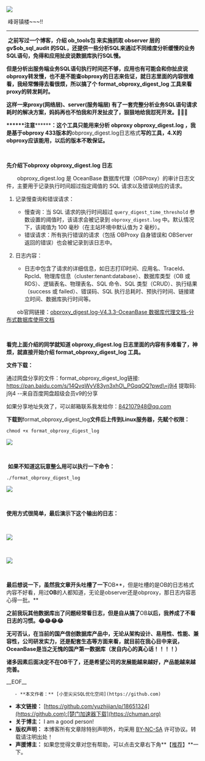 
![](https://img2024.cnblogs.com/blog/3038670/202501/3038670-20250104031540172-1161563949.jpg)


 峰哥镇楼\~\~\~!!




---


 **之前写过一个博客，介绍 ob\_tools包 来实施抓取 observer 层的 gv$ob\_sql\_audit 的SQL，还提供一些分析SQL来通过不同维度分析缓慢的业务SQL语句，免得和应用扯皮说数据库执行SQL慢。**


**但是分析出服务端业务SQL语句执行时间还不够，应用也有可能会和你扯皮说obproxy转发慢，也不是不能查obproxy的日志来佐证，就日志里面的内容很难看，我经常懒得去看很烦，所以搞了个 format\_obproxy\_digest\_log 工具来看proxy的转发耗时。**


**这样一来proxy(网络层)、server(服务端层) 有了一套完整分析业务SQL语句请求耗时的解决方案，妈妈再也不怕我和开发扯皮了，狠狠地给我怼死开发。🤞🤞🤞**


**\*\*\*\*\*\*注意**\*\*\*\*\*\***：这个工具只能用来分析 obproxy obproxy\_digest.log ，我是基于obproxy 433版本的**obproxy\_digest.log日志格式**写的工具，4\.X的obproxy应该能用，以后的版本不敢保证。**


 


**先介绍下obproxy obproxy\_digest.log 日志**


　　obproxy\_digest.log 是 OceanBase 数据库代理（OBProxy）的审计日志文件，主要用于记录执行时间超过指定阈值的 SQL 请求以及错误响应的请求。


1. 记录慢查询和错误请求：


	* 慢查询：当 SQL 请求的执行时间超过 `query_digest_time_threshold` 参数设置的阈值时，该请求会被记录到 `obproxy_digest.log` 中。默认情况下，该阈值为 100 毫秒（在主站环境中默认值为 2 毫秒）。
	* 错误请求：所有执行错误的请求（包括 OBProxy 自身错误和 OBServer 返回的错误）也会被记录到该日志中。
2. 日志内容：


	* 日志中包含了请求的详细信息，如日志打印时间、应用名、TraceId、RpcId、物理库信息（cluster:tenant:database）、数据库类型（OB 或 RDS）、逻辑表名、物理表名、SQL 命令、SQL 类型（CRUD）、执行结果（success 或 failed）、错误码、SQL 执行总耗时、预执行时间、链接建立时间、数据库执行时间等。


　　ob官网链接：[obproxy\_digest.log\-V4\.3\.3\-OceanBase 数据库代理文档\-分布式数据库使用文档](https://github.com)


 


**看完上面介绍的同学就知道 obproxy\_digest.log 日志里面的内容有多难看了，神烦，就直接开始介绍 format\_obproxy\_digest\_log 工具。**


**文件下载：**


通过网盘分享的文件：format\_obproxy\_digest\_log链接: https://pan.baidu.com/s/14QvqWyV83yn3xhO\_PGqqOQ?pwd\=j9j4 提取码: j9j4 \-\-来自百度网盘超级会员v9的分享


如果分享地址失效了，可以邮箱联系我发给你：842107948@qq.com



**下载到**format\_obproxy\_digest\_log**文件后上传到Linux服务器，先赋个权限：**




```
chmod +x format_obproxy_digest_log
```


![](https://img2024.cnblogs.com/blog/3038670/202501/3038670-20250104023600912-111512134.png)


 


 **如果不知道这玩意整么用可以执行一下命令：**




```
./format_obproxy_digest_log
```


![](https://img2024.cnblogs.com/blog/3038670/202501/3038670-20250104024154061-1100617874.jpg)


 


**使用方式很简单，最后演示下这个输出的日志：**


 


![](https://img2024.cnblogs.com/blog/3038670/202501/3038670-20250104024641964-1085470420.png)


 


![](https://img2024.cnblogs.com/blog/3038670/202501/3038670-20250104025010839-1135009291.png)


 


**最后想说一下，虽然我文章开头吐槽了一下**OB**，但是吐槽的是OB的日志格式内容不好看，用过**OB**的人都知道，无论是observer还是obproxy，那日志内容恶心得一批。**


**之前我玩其他数据库出了问题经常看日志，但是自从搞了**OB**以后，我养成了不看日志的习惯。😂😂😂😂**


**无可否认，在当前的国产信创数据库产品中，无论从架构设计、易用性、性能、兼容性，公司研发实力，还是配套生态等方面来看，就目前在我心目中来说，**OceanBase**是当之无愧的国产第一数据库（发自内心的真心话！！！！）**


**诸多因素后面决定不在OB干了，还是希望公司的发展能越来越好，产品能越来越完善。**


 \_\_EOF\_\_

       - **本文作者：** [小至尖尖SQL优化空间](https://github.com)
 - **本文链接：** [https://github.com/yuzhijian/p/18651324](https://github.com):[楚门加速器下载](https://chuman.org)
 - **关于博主：** I am a good person!
 - **版权声明：** 本博客所有文章除特别声明外，均采用 [BY\-NC\-SA](https://github.com "BY-NC-SA") 许可协议。转载请注明出处！
 - **声援博主：** 如果您觉得文章对您有帮助，可以点击文章右下角**【[推荐](javascript:void(0);)】**一下。
     
